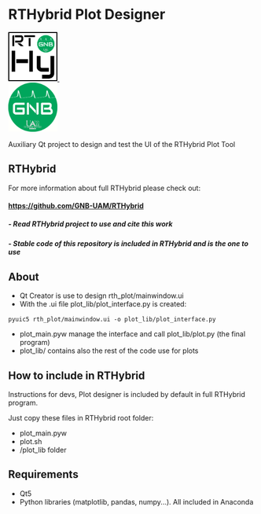 # RTHybrid Plot Designer 
<a target="_blank" rel="noopener noreferrer" href="https://github.com/GNB-UAM/RTHybrid"> <img src="assets/logo_rthy.png?raw=true" width="100" height="100"> </a>&nbsp;&nbsp;&nbsp;&nbsp;&nbsp;&nbsp;&nbsp;&nbsp;&nbsp;&nbsp;&nbsp;	
<a target="_blank" rel="noopener noreferrer" href="https://github.com/GNB-UAM"> <img src="assets/logo_gnb.png?raw=true" width="100" height="100"> </a>

Auxiliary Qt project to design and test the UI of the RTHybrid Plot Tool

## RTHybrid
For more information about full RTHybrid please check out:

#### https://github.com/GNB-UAM/RTHybrid 

##### - Read RTHybrid project to use and cite this work
##### - Stable code of this repository is included in RTHybrid and is the one to use

## About
- Qt Creator is use to design rth_plot/mainwindow.ui
- With the .ui file plot_lib/plot_interface.py is created:
```
pyuic5 rth_plot/mainwindow.ui -o plot_lib/plot_interface.py
```
- plot_main.pyw manage the interface and call plot_lib/plot.py (the final program)
- plot_lib/ contains also the rest of the code use for plots

## How to include in RTHybrid
Instructions for devs, Plot designer is included by default in full RTHybrid program.

Just copy these files in RTHybrid root folder:
- plot_main.pyw
- plot.sh
- /plot_lib folder

## Requirements
- Qt5
- Python libraries (matplotlib, pandas, numpy...). All included in Anaconda 
